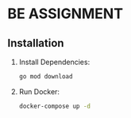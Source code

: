 # BE ASSIGNMENT

## Installation

1. Install Dependencies:
    ```sh
    go mod download
2. Run Docker:
    ```sh
   docker-compose up -d
